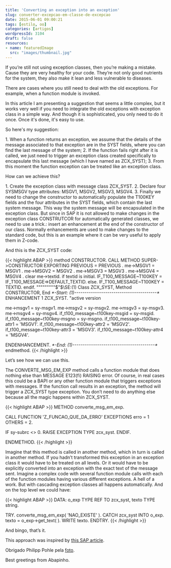 ```yaml
---
title: 'Converting an exception into an exception'
slug: converter-excepcao-em-classe-de-excepcao
date: 2015-06-01 09:00:21
tags: [estilo, oo]
categories: [artigos]
wordpressId: 3104
draft: false
resources:
- name: featuredImage
  src: "images/thumbnail.jpg"
---
```

If you’re still not using exception classes, then you’re making a mistake. Cause they are very healthy for your code. They’re not only good nutrients for the system, they also make it lean and less vulnerable to diseases.

There are cases where you still need to deal with the old exceptions. For example, when a function module is invoked.

In this article I am presenting a suggestion that seems a little complex, but it works very well if you need to integrate the old exceptions with exception class in a simple way. And though it is sophisticated, you only need to do it once. Once it's done, it's easy to use.

<!--more-->

So here's my suggestion:

1\. When a function returns an exception, we assume that the details of the message associated to that exception are in the SYST fields, where you can find the last message of the system;
2\. If the function fails right after it is called, we just need to trigger an exception class created specifically to encapsulate this last message (which I have named as ZCX_SYST);
3\. From this moment the function exception can be treated like an exception class.

How can we achieve this?

1\. Create the exception class with message class ZCX_SYST.
2\. Declare four SYSMSGV type attributes: MSGV1, MSGV2, MSGV3, MSGV4.
3\. Finally we need to change the constructor to automatically populate the T100KEY fields and the four attributes in the SYST fields, which contain the last system message. This way the system message will be encapsulated in the exception class. But since in SAP it is not allowed to make changes in the exception class CONSTRUTCOR for automatically generated classes, we need to use a trick.: insert an enhancement at the end of the constructor of our class. Normally enhancements are used to make changes to the standard code, but this is an example where it can be very useful to apply them in Z-code.

And this is the ZCX_SYST code:


{{< highlight ABAP >}}
method CONSTRUCTOR.
CALL METHOD SUPER->CONSTRUCTOR
EXPORTING
PREVIOUS = PREVIOUS
.
me->MSGV1 = MSGV1 .
me->MSGV2 = MSGV2 .
me->MSGV3 = MSGV3 .
me->MSGV4 = MSGV4 .
clear me->textid.
if textid is initial.
  IF_T100_MESSAGE~T100KEY = IF_T100_MESSAGE=>DEFAULT_TEXTID.
else.
  IF_T100_MESSAGE~T100KEY = TEXTID.
endif.
"""""""""$"$\SE:(1) Class ZCX_SYST, Method CONSTRUCTOR, End                                                                                                           *$*$-Start: (1)----------------------------------------$*$*
ENHANCEMENT 1  ZCX_SYST.    "active version

  me->msgv1 = sy-msgv1.
  me->msgv2 = sy-msgv2.
  me->msgv3 = sy-msgv3.
  me->msgv4 = sy-msgv4.
  if_t100_message~t100key-msgid = sy-msgid.
  if_t100_message~t100key-msgno = sy-msgno.
  if_t100_message~t100key-attr1 = 'MSGV1'.
  if_t100_message~t100key-attr2 = 'MSGV2'.
  if_t100_message~t100key-attr3 = 'MSGV3'.
  if_t100_message~t100key-attr4 = 'MSGV4'.

ENDENHANCEMENT.
*$*$-End:   (1)----------------------------------------$*$*
endmethod.
{{< /highlight >}}

Let’s see how we can use this.

The CONVERTE_MSG_EM_EXP method calls a function module that does nothing else than MESSAGE E123(fi) RAISING error. Of course, in real cases this could be a BAPI or any other function module that triggers exceptions with messages. If the function call results in an exception, the method will trigger a ZCX_SYST type exception. You don’t need to do anything else because all the magic happens within ZCX_SYST.


{{< highlight ABAP >}}
METHOD converte_msg_em_exp.

  CALL FUNCTION 'Z_FUNCAO_QUE_DA_ERRO'
    EXCEPTIONS
      erro   = 1
      OTHERS = 2.

  IF sy-subrc <> 0.
    RAISE EXCEPTION TYPE zcx_syst.
  ENDIF.

ENDMETHOD.
{{< /highlight >}}

Imagine that this method is called in another method, which in turn is called in another method. If you hadn’t transformed this exception in an exception class it would have to be treated on all levels. Or it would have to be explicitly converted into an exception with the exact text of the message sent. Imagine a complex code with several function module calls with each of the function modules having various different exceptions. A hell of a work. But with cascading exception classes all happens automatically. And on the top level we could have:


{{< highlight ABAP >}}
  DATA: o_exp TYPE REF TO zcx_syst,
            texto TYPE string.

  TRY.
      converte_msg_em_exp( 'NAO_EXISTE' ).
    CATCH zcx_syst INTO o_exp.
      texto = o_exp->get_text( ).
      WRITE texto.
  ENDTRY.
{{< /highlight >}}

And bingo, that’s it.

This approach was inspired by [this SAP article][1].

Obrigado Philipp Pohle pela [foto][2].

Best greetings from Abapinho.

   [1]: http://help.sap.com/abapdocu_740/en/abenmessage_interface_abexa.htm
   [2]: https://www.flickr.com/photos/97321708@N07/9317424023
